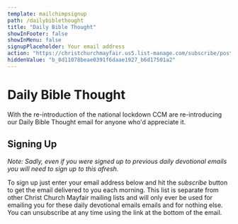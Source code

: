 ```yaml
---
template: mailchimpsignup
path: /dailybiblethought
title: "Daily Bible Thought"
showInFooter: false
showInMenu: false
signupPlaceholder: Your email address
action: "https://christchurchmayfair.us5.list-manage.com/subscribe/post?u=8d11078beae0391f6daae1927&amp;id=b6d17501a2"
hiddenValue: "b_8d11078beae0391f6daae1927_b6d17501a2"
---
```

Daily Bible Thought
=============================

With the re-introduction of the national lockdown CCM are re-introducing our Daily Bible Thought email for anyone who'd appreciate it.

Signing Up
-------------------

*Note: Sadly, even if you were signed up to previous daily devotional emails you will need to sign up to this afresh.*

To sign up just enter your email address below and hit the *subscribe* button to get the email delivered to you each morning. This list is separate from other Christ Church Mayfair mailing lists and will only ever be used for emailing you for these daily devotional emails emails and for nothing else. You can unsubscribe at any time using the link at the bottom of the email.
